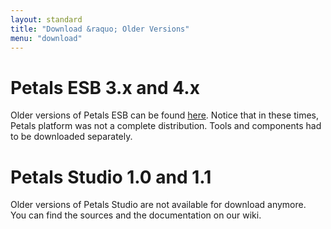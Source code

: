 ```yaml
---
layout: standard
title: "Download &raquo; Older Versions"
menu: "download"
---
```


# Petals ESB 3.x and 4.x

Older versions of Petals ESB can be found [here](http://download.petalslink.com/petals-esb/).
Notice that in these times, Petals platform was not a complete distribution. Tools and components
had to be downloaded separately.

# Petals Studio 1.0 and 1.1

Older versions of Petals Studio are not available for download anymore.  
You can find the sources and the documentation on our wiki.

